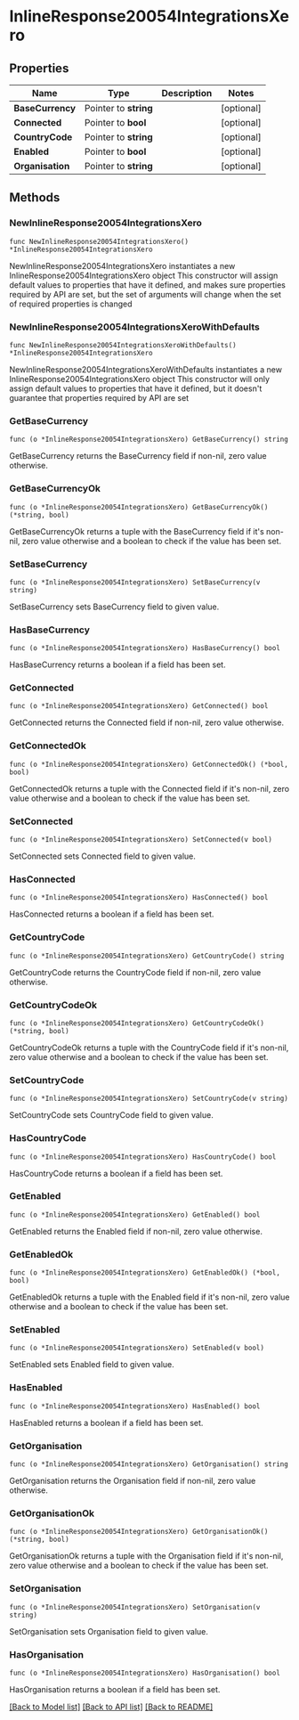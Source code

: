 # InlineResponse20054IntegrationsXero

## Properties

Name | Type | Description | Notes
------------ | ------------- | ------------- | -------------
**BaseCurrency** | Pointer to **string** |  | [optional] 
**Connected** | Pointer to **bool** |  | [optional] 
**CountryCode** | Pointer to **string** |  | [optional] 
**Enabled** | Pointer to **bool** |  | [optional] 
**Organisation** | Pointer to **string** |  | [optional] 

## Methods

### NewInlineResponse20054IntegrationsXero

`func NewInlineResponse20054IntegrationsXero() *InlineResponse20054IntegrationsXero`

NewInlineResponse20054IntegrationsXero instantiates a new InlineResponse20054IntegrationsXero object
This constructor will assign default values to properties that have it defined,
and makes sure properties required by API are set, but the set of arguments
will change when the set of required properties is changed

### NewInlineResponse20054IntegrationsXeroWithDefaults

`func NewInlineResponse20054IntegrationsXeroWithDefaults() *InlineResponse20054IntegrationsXero`

NewInlineResponse20054IntegrationsXeroWithDefaults instantiates a new InlineResponse20054IntegrationsXero object
This constructor will only assign default values to properties that have it defined,
but it doesn't guarantee that properties required by API are set

### GetBaseCurrency

`func (o *InlineResponse20054IntegrationsXero) GetBaseCurrency() string`

GetBaseCurrency returns the BaseCurrency field if non-nil, zero value otherwise.

### GetBaseCurrencyOk

`func (o *InlineResponse20054IntegrationsXero) GetBaseCurrencyOk() (*string, bool)`

GetBaseCurrencyOk returns a tuple with the BaseCurrency field if it's non-nil, zero value otherwise
and a boolean to check if the value has been set.

### SetBaseCurrency

`func (o *InlineResponse20054IntegrationsXero) SetBaseCurrency(v string)`

SetBaseCurrency sets BaseCurrency field to given value.

### HasBaseCurrency

`func (o *InlineResponse20054IntegrationsXero) HasBaseCurrency() bool`

HasBaseCurrency returns a boolean if a field has been set.

### GetConnected

`func (o *InlineResponse20054IntegrationsXero) GetConnected() bool`

GetConnected returns the Connected field if non-nil, zero value otherwise.

### GetConnectedOk

`func (o *InlineResponse20054IntegrationsXero) GetConnectedOk() (*bool, bool)`

GetConnectedOk returns a tuple with the Connected field if it's non-nil, zero value otherwise
and a boolean to check if the value has been set.

### SetConnected

`func (o *InlineResponse20054IntegrationsXero) SetConnected(v bool)`

SetConnected sets Connected field to given value.

### HasConnected

`func (o *InlineResponse20054IntegrationsXero) HasConnected() bool`

HasConnected returns a boolean if a field has been set.

### GetCountryCode

`func (o *InlineResponse20054IntegrationsXero) GetCountryCode() string`

GetCountryCode returns the CountryCode field if non-nil, zero value otherwise.

### GetCountryCodeOk

`func (o *InlineResponse20054IntegrationsXero) GetCountryCodeOk() (*string, bool)`

GetCountryCodeOk returns a tuple with the CountryCode field if it's non-nil, zero value otherwise
and a boolean to check if the value has been set.

### SetCountryCode

`func (o *InlineResponse20054IntegrationsXero) SetCountryCode(v string)`

SetCountryCode sets CountryCode field to given value.

### HasCountryCode

`func (o *InlineResponse20054IntegrationsXero) HasCountryCode() bool`

HasCountryCode returns a boolean if a field has been set.

### GetEnabled

`func (o *InlineResponse20054IntegrationsXero) GetEnabled() bool`

GetEnabled returns the Enabled field if non-nil, zero value otherwise.

### GetEnabledOk

`func (o *InlineResponse20054IntegrationsXero) GetEnabledOk() (*bool, bool)`

GetEnabledOk returns a tuple with the Enabled field if it's non-nil, zero value otherwise
and a boolean to check if the value has been set.

### SetEnabled

`func (o *InlineResponse20054IntegrationsXero) SetEnabled(v bool)`

SetEnabled sets Enabled field to given value.

### HasEnabled

`func (o *InlineResponse20054IntegrationsXero) HasEnabled() bool`

HasEnabled returns a boolean if a field has been set.

### GetOrganisation

`func (o *InlineResponse20054IntegrationsXero) GetOrganisation() string`

GetOrganisation returns the Organisation field if non-nil, zero value otherwise.

### GetOrganisationOk

`func (o *InlineResponse20054IntegrationsXero) GetOrganisationOk() (*string, bool)`

GetOrganisationOk returns a tuple with the Organisation field if it's non-nil, zero value otherwise
and a boolean to check if the value has been set.

### SetOrganisation

`func (o *InlineResponse20054IntegrationsXero) SetOrganisation(v string)`

SetOrganisation sets Organisation field to given value.

### HasOrganisation

`func (o *InlineResponse20054IntegrationsXero) HasOrganisation() bool`

HasOrganisation returns a boolean if a field has been set.


[[Back to Model list]](../README.md#documentation-for-models) [[Back to API list]](../README.md#documentation-for-api-endpoints) [[Back to README]](../README.md)


